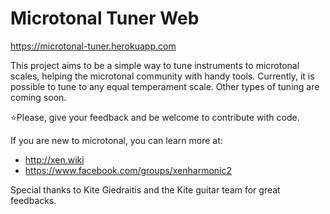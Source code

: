 # Microtonal Tuner Web

https://microtonal-tuner.herokuapp.com

This project aims to be a simple way to tune instruments to microtonal scales, helping the microtonal community with handy tools.
Currently, it is possible to tune to any equal temperament scale. Other types of tuning are coming soon.

⭐Please, give your feedback and be welcome to contribute with code.

If you are new to microtonal, you can learn more at:

- http://xen.wiki
- https://www.facebook.com/groups/xenharmonic2

Special thanks to Kite Giedraitis and the Kite guitar team for great feedbacks.
